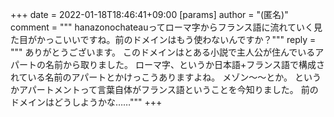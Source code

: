 +++
date = 2022-01-18T18:46:41+09:00
[params]
author = "(匿名)"
comment = """
hanazonochateauってローマ字からフランス語に流れていく見た目がかっこいいですね。前のドメインはもう使わないんですか？"""
reply = """
ありがとうございます。
このドメインはとある小説で主人公が住んでいるアパートの名前から取りました。
ローマ字、というか日本語+フランス語で構成されている名前のアパートとかけっこうありますよね。
メゾン～～とか。
というかアパートメントって言葉自体がフランス語ということを今知りました。
前のドメインはどうしようかな……"""
+++
